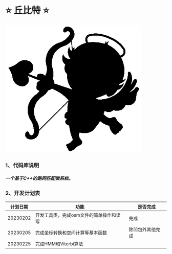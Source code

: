 # **⭐️ 丘比特 ⭐**

![image](icon.png)

### 1、代码库说明

##### 一个基于C++的路网匹配微系统。

### 2、开发计划表

| 计划日期     | 功能                    | 是否完成         |
|----------|-----------------------|--------------|
| 20230202 | 开发工具类，完成osm文件的简单操作和读写 | 完成           |
| 20230205 | 完成坐标转换和空间计算等基本函数      | 除凹包外其他完成     |
| 20230225 | 完成HMM和Viterbi算法       |              |

